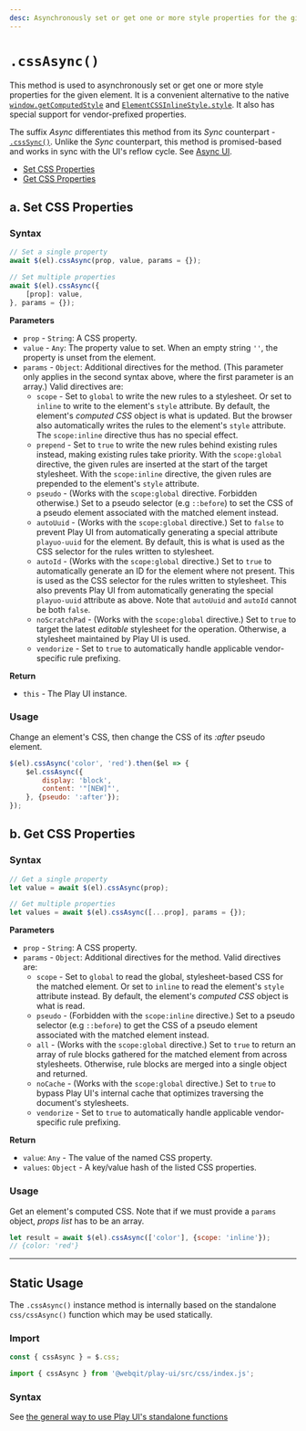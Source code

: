 ```yaml
---
desc: Asynchronously set or get one or more style properties for the given element.
---
```

# `.cssAsync()`

This method is used to asynchronously set or get one or more style properties for the given element. It is a convenient alternative to the native [`window.getComputedStyle`](https://developer.mozilla.org/en-US/docs/Web/API/Window/getComputedStyle) and [`ElementCSSInlineStyle.style`](https://developer.mozilla.org/en-US/docs/Web/API/ElementCSSInlineStyle/style). It also has special support for vendor-prefixed properties.

The suffix *Async* differentiates this method from its *Sync* counterpart - [`.cssSync()`](../csssync). Unlike the *Sync* counterpart, this method is promised-based and works in sync with the UI's reflow cycle. See [Async UI](../../concepts#async-ui).

+ [Set CSS Properties](#a-set-css-properties)
+ [Get CSS Properties](#b-get-css-properties)

## a. Set CSS Properties

### Syntax

```js
// Set a single property
await $(el).cssAsync(prop, value, params = {});

// Set multiple properties
await $(el).cssAsync({
    [prop]: value,
}, params = {});
```

**Parameters**

+ `prop` - `String`: A CSS property.
+ `value` - `Any`: The property value to set. When an empty string `''`, the property is unset from the element.
+ `params` - `Object`: Additional directives for the method. (This parameter only applies in the second syntax above, where the first parameter is an array.) Valid directives are:
    + `scope` - Set to `global` to write the new rules to a stylesheet. Or set to `inline` to write to the element's `style` attribute. By default, the element's *computed CSS* object is what is updated. But the browser also automatically writes the rules to the element's `style` attribute. The `scope:inline` directive thus has no special effect.
    + `prepend` - Set to `true` to write the new rules behind existing rules instead, making existing rules take priority. With the `scope:global` directive, the given rules are inserted at the start of the target stylesheet. With the `scope:inline` directive, the given rules are prepended to the element's `style` attribute.
    + `pseudo` - (Works with the `scope:global` directive. Forbidden otherwise.) Set to a pseudo selector (e.g `::before`) to set the CSS of a pseudo element associated with the matched element instead.
    + `autoUuid` - (Works with the `scope:global` directive.) Set to `false` to prevent Play UI from automatically generating a special attribute `playuo-uuid` for the element. By default, this is what is used as the CSS selector for the rules written to stylesheet.
    + `autoId` - (Works with the `scope:global` directive.) Set to `true` to automatically generate an ID for the element where not present. This is used as the CSS selector for the rules written to stylesheet. This also prevents Play UI from automatically generating the special `playuo-uuid` attribute as above. Note that `autoUuid` and `autoId` cannot be both `false`.
    + `noScratchPad` - (Works with the `scope:global` directive.) Set to `true` to target the latest *editable* stylesheet for the operation. Otherwise, a stylesheet maintained by Play UI is used.
    + `vendorize` - Set to `true` to automatically handle applicable vendor-specific rule prefixing.

**Return**

+ `this` - The Play UI instance.

### Usage

Change an element's CSS, then change the CSS of its *:after* pseudo element.

```js
$(el).cssAsync('color', 'red').then($el => {
    $el.cssAsync({
        display: 'block',
        content: '"[NEW]"',
    }, {pseudo: ':after'});
});
```

## b. Get CSS Properties

### Syntax

```js
// Get a single property
let value = await $(el).cssAsync(prop);

// Get multiple properties
let values = await $(el).cssAsync([...prop], params = {});
```

**Parameters**

+ `prop` - `String`: A CSS property.
+ `params` - `Object`: Additional directives for the method. Valid directives are:
    + `scope` - Set to `global` to read the global, stylesheet-based CSS for the matched element. Or set to `inline` to read the element's `style` attribute instead. By default, the element's *computed CSS* object is what is read.
    + `pseudo` - (Forbidden with the `scope:inline` directive.) Set to a pseudo selector (e.g `::before`) to get the CSS of a pseudo element associated with the matched element instead.
    + `all` - (Works with the `scope:global` directive.) Set to `true` to return an array of rule blocks gathered for the matched element from across stylesheets. Otherwise, rule blocks are merged into a single object and returned.
    + `noCache` - (Works with the `scope:global` directive.) Set to `true` to bypass Play UI's internal cache that optimizes traversing the document's stylesheets.
    + `vendorize` - Set to `true` to automatically handle applicable vendor-specific rule prefixing.

**Return**

+ `value`: `Any` - The value of the named CSS property.
+ `values`: `Object` - A key/value hash of the listed CSS properties.

### Usage

Get an element's computed CSS. Note that if we must provide a `params` object, *props list* has to be an array.

```js
let result = await $(el).cssAsync(['color'], {scope: 'inline'});
// {color: 'red'}
```

------

## Static Usage

The `.cssAsync()` instance method is internally based on the standalone `css/cssAsync()` function which may be used statically.

### Import

```js
const { cssAsync } = $.css;
```
```js
import { cssAsync } from '@webqit/play-ui/src/css/index.js';
```

### Syntax

See [the general way to use Play UI's standalone functions](../../../quickstart#use-as-descrete-utilities)